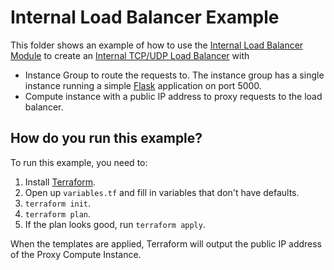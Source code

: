 # Internal Load Balancer Example

<!-- NOTE: We use absolute linking here instead of relative linking, because the terraform registry does not support
           relative linking correctly.
-->

This folder shows an example of how to use the [Internal Load Balancer Module](https://github.com/gruntwork-io/terraform-google-load-balancer/tree/master/modules/internal-load-balancer) to create an [Internal TCP/UDP Load Balancer](https://cloud.google.com/load-balancing/docs/internal/) with 

* Instance Group to route the requests to. The instance group has a single instance running a simple [Flask](http://flask.pocoo.org/) application
on port 5000.
* Compute instance with a public IP address to proxy requests to the load balancer.



## How do you run this example?

To run this example, you need to:

1. Install [Terraform](https://www.terraform.io/).
1. Open up `variables.tf` and fill in variables that don't have defaults. 
1. `terraform init`.
1. `terraform plan`.
1. If the plan looks good, run `terraform apply`.

When the templates are applied, Terraform will output the public IP address of the Proxy Compute Instance. 

